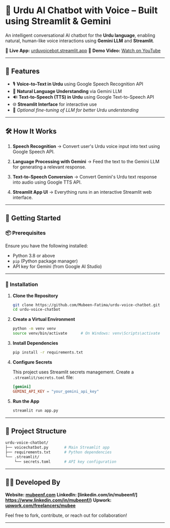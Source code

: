 # 🤖 Urdu AI Chatbot with Voice – Built using Streamlit & Gemini

An intelligent conversational AI chatbot for the **Urdu language**, enabling natural, human-like voice interactions using **Gemini LLM** and **Streamlit**.

🔗 **Live App:** [urduvoicebot.streamlit.app](https://urduvoicebot.streamlit.app/)
🎥 **Demo Video:** [Watch on YouTube](https://youtu.be/w2ezpusfzfs)

---

## 🎯 Features

* 🎙️ **Voice-to-Text in Urdu** using Google Speech Recognition API
* 💬 **Natural Language Understanding** via Gemini LLM
* 🔊 **Text-to-Speech (TTS) in Urdu** using Google Text-to-Speech API
* 🌐 **Streamlit Interface** for interactive use
* 🧠 *Optional fine-tuning of LLM for better Urdu understanding*

---

## 🛠️ How It Works

1. **Speech Recognition**
   → Convert user's Urdu voice input into text using Google Speech API.

2. **Language Processing with Gemini**
   → Feed the text to the Gemini LLM for generating a relevant response.

3. **Text-to-Speech Conversion**
   → Convert Gemini's Urdu text response into audio using Google TTS API.

4. **Streamlit App UI**
   → Everything runs in an interactive Streamlit web interface.

---

## 🚀 Getting Started

### 📦 Prerequisites

Ensure you have the following installed:

* Python 3.8 or above
* `pip` (Python package manager)
* API key for Gemini (from Google AI Studio)

---

### 🧩 Installation

1. **Clone the Repository**

   ```bash
   git clone https://github.com/Mubeen-Fatima/urdu-voice-chatbot.git
   cd urdu-voice-chatbot
   ```

2. **Create a Virtual Environment**

   ```bash
   python -m venv venv
   source venv/bin/activate      # On Windows: venv\Scripts\activate
   ```

3. **Install Dependencies**

   ```bash
   pip install -r requirements.txt
   ```

4. **Configure Secrets**

   This project uses Streamlit secrets management. Create a `.streamlit/secrets.toml` file:

   ```toml
   [gemini]
   GEMINI_API_KEY = "your_gemini_api_key"
   ```

5. **Run the App**

   ```bash
   streamlit run app.py
   ```

---

## 📁 Project Structure

```bash
urdu-voice-chatbot/
├── voicechatbot.py       # Main Streamlit app
├── requirements.txt      # Python dependencies
└── .streamlit/
    └── secrets.toml      # API key configuration
```

---

## 🙋‍♂️ Developed By

**Website: [mubeenf.com](https://mubeenf.com)**
**LinkedIn: [linkedin.com/in/mubeenf/] https://www.linkedin.com/in/mubeenf/)**
**Upwork: [upwork.com/freelancers/mubee](https://www.upwork.com/freelancers/mubee)**

Feel free to fork, contribute, or reach out for collaboration!

---
